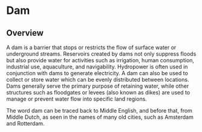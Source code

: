 # Dam


<WikipediaCitation
  language="en"
  title="Dam"
  access="2023/06/15"
  version="1159164613"
/>


## Overview

A dam is a barrier that stops or restricts the flow of surface water or underground streams.
Reservoirs created by dams not only suppress floods but also provide water for activities such as irrigation, human consumption, industrial use, aquaculture, and navigability.
Hydropower is often used in conjunction with dams to generate electricity.
A dam can also be used to collect or store water which can be evenly distributed between locations.
Dams generally serve the primary purpose of retaining water, while other structures such as floodgates or levees (also known as dikes) are used to manage or prevent water flow into specific land regions.

The word dam can be traced back to Middle English, and before that, from Middle Dutch, as seen in the names of many old cities, such as Amsterdam and Rotterdam.
